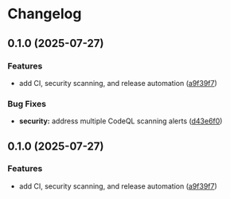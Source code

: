 # Changelog

## 0.1.0 (2025-07-27)


### Features

* add CI, security scanning, and release automation ([a9f39f7](https://github.com/gustav0thethird/ScriptMesh/commit/a9f39f74d085589f9182420625acfc2433cca488))


### Bug Fixes

* **security:** address multiple CodeQL scanning alerts ([d43e6f0](https://github.com/gustav0thethird/ScriptMesh/commit/d43e6f03186debb737241580fe25602033da0f15))

## 0.1.0 (2025-07-27)


### Features

* add CI, security scanning, and release automation ([a9f39f7](https://github.com/gustav0thethird/ScriptMesh/commit/a9f39f74d085589f9182420625acfc2433cca488))
